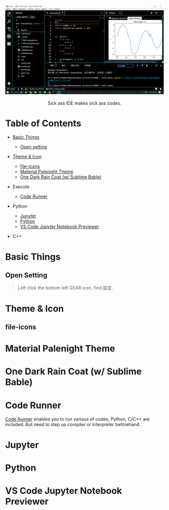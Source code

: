 <br/>
<div align="center">
  <img src="https://github.com/thomas861205/vscode-settings/blob/master/cover.png">
</div>
<br/>
<div align="center"> Sick ass IDE makes sick ass codes. </div>

# Table of Contents

- [Basic Things](#basic-things)
  - [Open setting](#open-setting)

- [Theme & Icon](#theme-&-icon)
  - [file-icons](#file-icons)
  - [Material Palenight Theme](#material-palenight-theme)
  - [One Dark Rain Coat (w/ Sublime Bable)](#one-dark-rain-coat-(w/-sublime-bable)-)
  
- Execute
  - [Code Runner](#code-runner)
  
- Python
  - [Jupyter](#jupyter)
  - [Python](#python)
  - [VS Code Jupyter Notebook Previewer](#vs-code-jupyter-notebook-previewer)
  
- C++

#  Basic Things
 ## Open Setting
 > Left click the bottom left GEAR icon, find 設定.

# Theme & Icon
  ## file-icons

# Material Palenight Theme

# One Dark Rain Coat (w/ Sublime Bable)

# Code Runner

[Code Runner](https://marketplace.visualstudio.com/items?itemName=formulahendry.code-runner) enables you to run various of codes,
Python, C/C++ are included. But need to step up compiler or interpreter beforehand.

# Jupyter

# Python

# VS Code Jupyter Notebook Previewer
